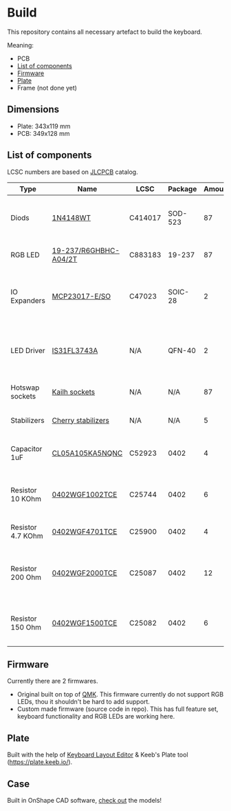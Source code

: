# Build
This repository contains all necessary artefact to build the keyboard.

Meaning:
- PCB
- [List of components](#List-of-components)
- [Firmware](#Firmware)
- [Plate](#Plate)
- Frame (not done yet)

## Dimensions
- Plate: 343x119 mm
- PCB: 349x128 mm

## List of components
LCSC numbers are based on [JLCPCB](http://jlcpcb.com/) catalog.

| Type              | Name                                       | LCSC    | Package | Amount | Description                                                           | 
| ----------------- | ------------------------------------------ | ------- | ------- | ------ | --------------------------------------------------------------------- |
| Diods             | [1N4148WT](https://datasheet.lcsc.com/szlcsc/1908191708_MDD-Microdiode-Electronics-1N4148WT_C414017.pdf)                       | C414017 | SOD-523 |  87    | Preventing key ghosting & masking effects.                            |
| RGB LED           | [19-237/R6GHBHC-A04/2T](https://datasheet.lcsc.com/szlcsc/2010222107_Everlight-Elec-19-237-R6GHBHC-A04-2T_C883183.pdf) | C883183 | 19-237  |  87    | Light under each switch.                                              |
| IO Expanders      | [MCP23017-E/SO](https://datasheet.lcsc.com/szlcsc/Microchip-Tech-MCP23017-E-SO_C47023.pdf)               | C47023  | SOIC-28 |   2    | Connecting rows & columns from switch matrix through I2C.             |
| LED Driver        | [IS31FL3743A](https://cz.mouser.com/datasheet/2/198/IS31FL3743A_DS-1949512.pdf)                 | N/A     | QFN-40  |   2    | Addressing LED and controlling RGB LED diods through I2C.             |
| Hotswap sockets   | [Kailh sockets](https://www.kailhswitch.com/info/kailh-switch-pcb-hot-swapping-socket-33463528.html)              | N/A     | N/A     |  87    | Connecting Cherry MX switches                                         |
| Stabilizers       | [Cherry stabilizers](https://www.aliexpress.com/item/32951252318.html)    | N/A     | N/A     |   5    | Stabilizing long keycaps.                                             |
| Capacitor 1uF     | [CL05A105KA5NQNC](https://datasheet.lcsc.com/szlcsc/Samsung-Electro-Mechanics-CL05A105KA5NQNC_C52923.pdf)         | C52923  | 0402    |   4    | Stabilizing power circuit for LED drivers.                            |
| Resistor 10 KOhm  | [0402WGF1002TCE](https://datasheet.lcsc.com/szlcsc/Uniroyal-Elec-0402WGF1002TCE_C25744.pdf)           | C25744  | 0402    |   6    | Controlling brightness & pull ups for IO expanders.                   |
| Resistor 4.7 KOhm | [0402WGF4701TCE](https://datasheet.lcsc.com/szlcsc/Uniroyal-Elec-0402WGF4701TCE_C25900.pdf)           | C25900  | 0402    |   4    | Pull up resistor for LED drivers.                                     |
| Resistor 200 Ohm  | [0402WGF2000TCE](https://datasheet.lcsc.com/szlcsc/Uniroyal-Elec-0402WGF2000TCE_C25087.pdf)           | C25087  | 0402    |  12    | Green and blue LED channels to limit current and prevent overheating. |
| Resistor 150 Ohm  | [0402WGF1500TCE](https://datasheet.lcsc.com/szlcsc/Uniroyal-Elec-0402WGF1500TCE_C25082.pdf)           | C25082  | 0402    |   6    | Red LED channel to limit current and prevent overheating.             |

## Firmware
Currently there are 2 firmwares. 
- Original built on top of [QMK](https://qmk.fm/). This firmware currently do not support RGB LEDs, thou it shouldn't be hard to add support.
- Custom made firmware (source code in repo). This has full feature set, keyboard functionality and RGB LEDs are working here.

## Plate
Built with the help of [Keyboard Layout Editor](http://www.keyboard-layout-editor.com/#/) & Keeb's Plate tool (https://plate.keeb.io/).

## Case
Built in OnShape CAD software, [check out](https://cad.onshape.com/documents/c60788452082993ff7acdd11/w/b14733d6a8d57351c8582e21/e/f5989423f9dc86a71831a4e9) the models!
